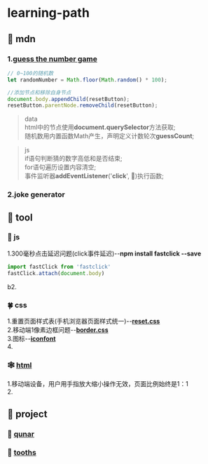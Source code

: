 # learning-path
## 🏫 mdn
### 1.[guess the number game](https://github.com/gulu486/learning-path/tree/master/web/mdn/guess%20the%20number%20game)
```javascript
// 0~100的随机数
let randomNumber = Math.floor(Math.random() * 100);

//添加节点和移除自身节点
document.body.appendChild(resetButton);
resetButton.parentNode.removeChild(resetButton);
```
>data\
html中的节点使用**document.querySelector**方法获取;\
随机数用内置函数Math产生，声明定义计数轮次**guessCount**;

>js\
if语句判断猜的数字高低和是否结束;\
for语句遍历设置内容清空;\
事件监听器**addEventListener**('**click**', 🎐)执行函数;

### 2.joke generator
##  🔧 tool
### 🎺 js
1.300毫秒点击延迟问题(click事件延迟)--**npm install fastclick --save**
```javascript
import fastClick from 'fastclick'
fastClick.attach(document.body)
```
b2.
### 🍀 css
1.重置页面样式表(手机浏览器页面样式统一)--**[reset.css](https://github.com/gulu486/learning-path/blob/master/web/tool/src/reset.css)**\
2.移动端1像素边框问题--**[border.css](https://github.com/gulu486/learning-path/blob/master/web/tool/src/border.css)**\
3.图标--**[iconfont](https://www.iconfont.cn/)**\
4.
### 🕸 [html](https://github.com/gulu486/learning-path/blob/master/web/tool/tool.html)
1.移动端设备，用户用手指放大缩小操作无效，页面比例始终是1：1\
2.
## 🎈 project
### 📃 [qunar](https://github.com/gulu486/learning-path/tree/master/project/qunar)
### 📃 [tooths](https://github.com/gulu486/learning-path/tree/master/project/tooths)